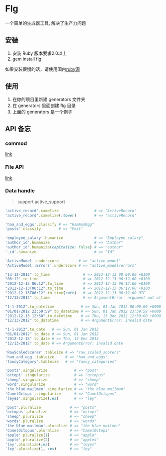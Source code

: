 # Flg

一个简单的生成器工具, 解决了生产力问题

## 安装

1. 安装 Ruby 版本要求2.0以上
2. gem install flg

如果安装很慢的话，请使用国内[ruby源](https://gems.ruby-china.org/)

## 使用

1. 在你的项目里新建 generators 文件夹
2. 在 generators 里面创建 flg 目录
3. 上面的 generators 是一个例子

## API 备忘

### commod

[link](http://naildrivin5.com/gli/)

### File API

[link](http://ruby-doc.org/stdlib-2.4.1/libdoc/fileutils/rdoc/FileUtils.html)

### Data handle

> support active_support

```ruby
'active_record'.camelize                # => "ActiveRecord"
'active_record'.camelize(:lower)        # => "activeRecord"
```

```ruby
'ham_and_eggs'.classify # => "HamAndEgg"
'posts'.classify        # => "Post"
```

```ruby
'employee_salary'.humanize              # => "Employee salary"
'author_id'.humanize                    # => "Author"
'author_id'.humanize(capitalize: false) # => "author"
'_id'.humanize                          # => "Id"
```

```ruby
'ActiveModel'.underscore         # => "active_model"
'ActiveModel::Errors'.underscore # => "active_model/errors"
```

```ruby
"13-12-2012".to_time               # => 2012-12-13 00:00:00 +0100
"06:12".to_time                    # => 2012-12-13 06:12:00 +0100
"2012-12-13 06:12".to_time         # => 2012-12-13 06:12:00 +0100
"2012-12-13T06:12".to_time         # => 2012-12-13 06:12:00 +0100
"2012-12-13T06:12".to_time(:utc)   # => 2012-12-13 06:12:00 UTC
"12/13/2012".to_time               # => ArgumentError: argument out of range
```

```ruby
"1-1-2012".to_datetime            # => Sun, 01 Jan 2012 00:00:00 +0000
"01/01/2012 23:59:59".to_datetime # => Sun, 01 Jan 2012 23:59:59 +0000
"2012-12-13 12:50".to_datetime    # => Thu, 13 Dec 2012 12:50:00 +0000
"12/13/2012".to_datetime          # => ArgumentError: invalid date
```

```ruby
"1-1-2012".to_date   # => Sun, 01 Jan 2012
"01/01/2012".to_date # => Sun, 01 Jan 2012
"2012-12-13".to_date # => Thu, 13 Dec 2012
"12/13/2012".to_date # => ArgumentError: invalid date
```

```ruby
'RawScaledScorer'.tableize # => "raw_scaled_scorers"
'ham_and_egg'.tableize     # => "ham_and_eggs"
'fancyCategory'.tableize   # => "fancy_categories"
```

```ruby
'posts'.singularize            # => "post"
'octopi'.singularize           # => "octopus"
'sheep'.singularize            # => "sheep"
'word'.singularize             # => "word"
'the blue mailmen'.singularize # => "the blue mailman"
'CamelOctopi'.singularize      # => "CamelOctopus"
'leyes'.singularize(:es)       # => "ley"
```

```ruby
'post'.pluralize             # => "posts"
'octopus'.pluralize          # => "octopi"
'sheep'.pluralize            # => "sheep"
'words'.pluralize            # => "words"
'the blue mailman'.pluralize # => "the blue mailmen"
'CamelOctopus'.pluralize     # => "CamelOctopi"
'apple'.pluralize(1)         # => "apple"
'apple'.pluralize(2)         # => "apples"
'ley'.pluralize(:es)         # => "leyes"
'ley'.pluralize(1, :es)      # => "ley"
```
